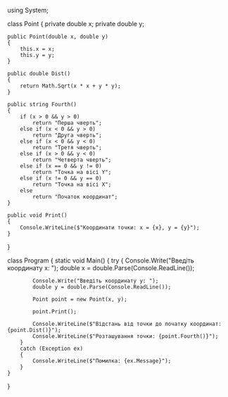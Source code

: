 using System;

class Point
{
    private double x;
    private double y;

    public Point(double x, double y)
    {
        this.x = x;
        this.y = y;
    }

    public double Dist()
    {
        return Math.Sqrt(x * x + y * y);
    }

    public string Fourth()
    {
        if (x > 0 && y > 0)
            return "Перша чверть";
        else if (x < 0 && y > 0)
            return "Друга чверть";
        else if (x < 0 && y < 0)
            return "Третя чверть";
        else if (x > 0 && y < 0)
            return "Четверта чверть";
        else if (x == 0 && y != 0)
            return "Точка на вісі Y";
        else if (x != 0 && y == 0)
            return "Точка на вісі X";
        else
            return "Початок координат";
    }

    public void Print()
    {
        Console.WriteLine($"Координати точки: x = {x}, y = {y}");
    }
}

class Program
{
    static void Main()
    {
        try
        {
            Console.Write("Введіть координату x: ");
            double x = double.Parse(Console.ReadLine());

            Console.Write("Введіть координату y: ");
            double y = double.Parse(Console.ReadLine());

            Point point = new Point(x, y);

            point.Print();

            Console.WriteLine($"Відстань від точки до початку координат: {point.Dist()}");
            Console.WriteLine($"Розташування точки: {point.Fourth()}");
        }
        catch (Exception ex)
        {
            Console.WriteLine($"Помилка: {ex.Message}");
        }
    }
}
